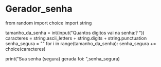 # Gerador_senha
from random import choice
import string

tamanho_da_senha = int(input("Quantos digitos vai na senha:? "))
caracteres = string.ascii_letters + string.digits + string.punctuation
senha_segura = ""
for i in range(tamanho_da_senha):
    senha_segura += choice(caracteres)

print("Sua senha (segura) gerada foi: ",senha_segura)
